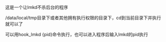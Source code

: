 这是一个让lmkd不杀后台的程序

/data/local/tmp目录下或者其他拥有执行权限的目录下，cd到当前目录下并执行就可以了

可以用hook_lmkd {pid}命令执行，也可以进入程序后输入lmkd的pid执行
